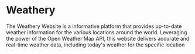 # Weathery
The Weathery Website is a informative platform that provides up-to-date weather information for the various locations around the world. Leveraging the power of the Open Weather Map API, this website delivers accurate and real-time weather data, including today's weather for the specific location

